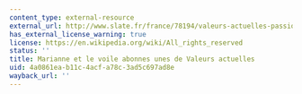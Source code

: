 ```yaml
---
content_type: external-resource
external_url: http://www.slate.fr/france/78194/valeurs-actuelles-passion-voile-islam-immigration-photos
has_external_license_warning: true
license: https://en.wikipedia.org/wiki/All_rights_reserved
status: ''
title: Marianne et le voile abonnes unes de Valeurs actuelles
uid: 4a0861ea-b11c-4acf-a78c-3ad5c697ad8e
wayback_url: ''
---
```

